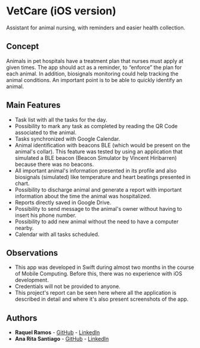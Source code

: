 # VetCare (iOS version)

Assistant for animal nursing, with reminders and easier health collection. 

## Concept

Animals in pet hospitals have a treatment plan that nurses must apply at given times. The app should act as a reminder, to “enforce” the plan for each animal. 
In addition, biosignals monitoring could help tracking the animal conditions.
An important point is to be able to quickly identify an animal.

## Main Features

* Task list with all the tasks for the day.
* Possibility to mark any task as completed by reading the QR Code associated to the animal.
* Tasks synchronized with Google Calendar.
* Animal identification with beacons BLE (which would be present on the animal's collar). This feature was tested by using an application that simulated a BLE beacon (Beacon Simulator by Vincent Hiribarren) because there was no beacons.
* All important animal's information presented in its profile and also biosignals (simulated) like temperature and heart beatings presented in chart.
* Possibility to discharge animal and generate a report with important information about the time the animal was hospitalized.
* Reports directly saved in Google Drive.
* Possibility to send message to the animal's owner without having to insert his phone number.
* Possibility to add new animal without the need to have a computer nearby.
* Calendar with all tasks scheduled.

## Observations

* This app was developed in Swift during almost two months in the course of Mobile Computing. Before this, there was no experience with iOS development.
* Credentials will not be provided to anyone.
* This project's report can be seen here where all the application is described in detail and where it's also present screenshots of the app. 

## Authors

* **Raquel Ramos** - [GitHub](https://github.com/raqssr) - [LinkedIn](https://www.linkedin.com/in/raquel-ramos-939059151/)
* **Ana Rita Santiago** - [GitHub](https://github.com/ritaSantiago) - [LinkedIn](https://www.linkedin.com/in/ana-rita-santiago-b4b720150/)


